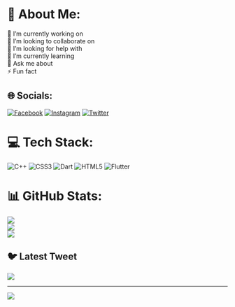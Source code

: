 # 💫 About Me:
🔭 I’m currently working on<br>👯 I’m looking to collaborate on<br>🤝 I’m looking for help with<br>🌱 I’m currently learning<br>💬 Ask me about<br>⚡ Fun fact


## 🌐 Socials:
[![Facebook](https://img.shields.io/badge/Facebook-%231877F2.svg?logo=Facebook&logoColor=white)](https://facebook.com/https://www.facebook.com/profile.php?id=100093383771055&mibextid=ZbWKwL) [![Instagram](https://img.shields.io/badge/Instagram-%23E4405F.svg?logo=Instagram&logoColor=white)](https://instagram.com/@MUKHRIDDIN_DEVOLOPER) [![Twitter](https://img.shields.io/badge/Twitter-%231DA1F2.svg?logo=Twitter&logoColor=white)](https://twitter.com/@MXudoyorov689) 

# 💻 Tech Stack:
![C++](https://img.shields.io/badge/c++-%2300599C.svg?style=for-the-badge&logo=c%2B%2B&logoColor=white) ![CSS3](https://img.shields.io/badge/css3-%231572B6.svg?style=for-the-badge&logo=css3&logoColor=white) ![Dart](https://img.shields.io/badge/dart-%230175C2.svg?style=for-the-badge&logo=dart&logoColor=white) ![HTML5](https://img.shields.io/badge/html5-%23E34F26.svg?style=for-the-badge&logo=html5&logoColor=white) ![Flutter](https://img.shields.io/badge/Flutter-%2302569B.svg?style=for-the-badge&logo=Flutter&logoColor=white)
# 📊 GitHub Stats:
![](https://github-readme-stats.vercel.app/api?username=Mukhriddin26&theme=gotham&hide_border=true&include_all_commits=true&count_private=true)<br/>
![](https://github-readme-streak-stats.herokuapp.com/?user=Mukhriddin26&theme=gotham&hide_border=true)<br/>
![](https://github-readme-stats.vercel.app/api/top-langs/?username=Mukhriddin26&theme=gotham&hide_border=true&include_all_commits=true&count_private=true&layout=compact)

## 🐦 Latest Tweet
[![](https://gtce.itsvg.in/api?username=@MXudoyorov689)](https://github.com/VishwaGauravIn/github-twitter-card-embed)

---
[![](https://visitcount.itsvg.in/api?id=Mukhriddin26&icon=0&color=0)](https://visitcount.itsvg.in)

<!-- Proudly created with GPRM ( https://gprm.itsvg.in ) -->
